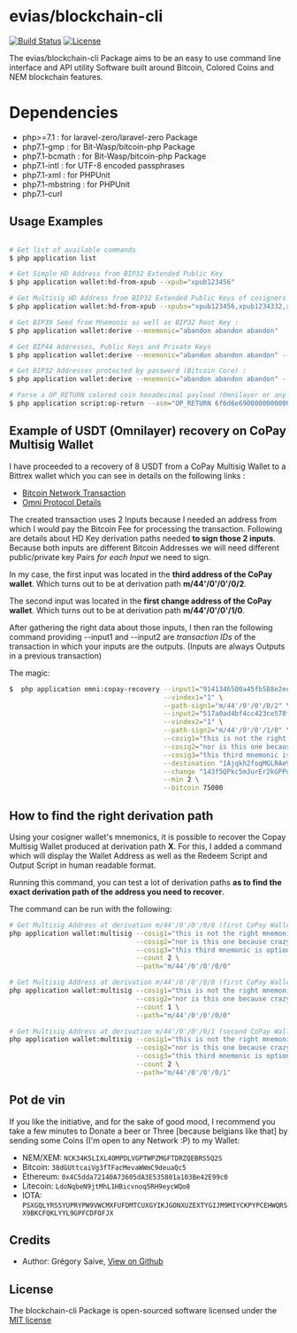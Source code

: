 # evias/blockchain-cli 

[![Build Status](https://travis-ci.org/evias/blockchain-cli.svg)](https://travis-ci.org/evias/blockchain-cli)
[![License](https://poser.pugx.org/evias/blockchain-cli/license.svg)](https://packagist.org/packages/evias/blockchain-cli)

The evias/blockchain-cli Package aims to be an easy to use command line interface and API utility Software built around Bitcoin, Colored Coins and NEM blockchain features.

# Dependencies

- php>=7.1 : for laravel-zero/laravel-zero Package
- php7.1-gmp : for Bit-Wasp/bitcoin-php Package
- php7.1-bcmath : for Bit-Wasp/bitcoin-php Package
- php7.1-intl : for UTF-8 encoded passphrases
- php7.1-xml : for PHPUnit
- php7.1-mbstring : for PHPUnit
- php7.1-curl

## Usage Examples

```bash

# Get list of available commands
$ php application list

# Get Simple HD Address from BIP32 Extended Public Key
$ php application wallet:hd-from-xpub --xpub="xpub123456"

# Get Multisig HD Address from BIP32 Extended Public Keys of cosigners
$ php application wallet:hd-from-xpub --xpubs="xpub123456,xpub1234332,xpub493554" --mincount 2

# Get BIP39 Seed from Mnemonic as well as BIP32 Root Key :
$ php application wallet:derive --mnemonic="abandon abandon abandon"

# Get BIP44 Addresses, Public Keys and Private Keys
$ php application wallet:derive --mnemonic="abandon abandon abandon" --path="m/44'/0'/0'/0"

# Get BIP32 Addresses protected by password (Bitcoin Core) :
$ php application wallet:derive --mnemonic="abandon abandon abandon" --password="mySecurePassword" --path="m/0'/0'"

# Parse a OP_RETURN colored coin hexadecimal payload (Omnilayer or any other OP_RETURN content)
$ php application script:op-return --asm="OP_RETURN 6f6d6e69000000000000001f000000002faf0800 OP_EQUAL"
```

## Example of USDT (Omnilayer) recovery on CoPay Multisig Wallet

I have proceeded to a recovery of 8 USDT from a CoPay Multisig Wallet to a Bittrex wallet which you can see in details on the following
links :

- [Bitcoin Network Transaction](https://blockchain.info/tx/09d01daebfb08d9124ba442d8db5e9e11f9cdd29e799d471f7c37768148a4e9a?show_adv=true)
- [Omni Protocol Details](https://www.omniwallet.org/explorer/inspector?view=09d01daebfb08d9124ba442d8db5e9e11f9cdd29e799d471f7c37768148a4e9a)

The created transaction uses 2 Inputs because I needed an address from which I would pay the Bitcoin Fee for processing the transaction. Following
are details about HD Key derivation paths needed **to sign those 2 inputs**. Because both inputs are different Bitcoin Addresses we will need different
public/private key Pairs *for each Input* we need to sign.

In my case, the first input was located in the **third address of the CoPay wallet**. Which turns out to be at derivation path **m/44'/0'/0'/0/2**.

The second input was located in the **first change address of the CoPay wallet**. Which turns out to be at derivation path **m/44'/0'/0'/1/0**.

After gathering the right data about those inputs, I then ran the following command providing --input1 and --input2 are *transaction IDs* of the transaction in which your inputs are the outputs. (Inputs are always Outputs in a previous transaction)

The magic:

```bash
$  php application omni:copay-recovery --input1="9141346500a45fb588e2ee2908583d9d2b0484b1941dcb0e50fbf9bf1e4e5b51" \
                                       --vindex1="1" \
                                       --path-sign1="m/44'/0'/0'/0/2" \
                                       --input2="517a0ad4bf4cc423ce578f043a13e98d405902c08b1bfcac92b199ba3fd2cc39" \
                                       --vindex2="1" \
                                       --path-sign2="m/44'/0'/0'/1/0" \
                                       --cosig1="this is not the right mnemonic" \
                                       --cosig2="nor is this one because crazy" \
                                       --cosig3="this third mnemonic is optional" \
                                       --destination "1Ajqkh2foqMGLRAe9YkS7mwMgsAEiAx3aM" \
                                       --change "143f5QPkc5mJurEr2kGPPoecJqkhvaQ2u2" \
                                       --min 2 \
                                       --bitcoin 75000
```

## How to find the right derivation path

Using your cosigner wallet's mnemonics, it is possible to recover the Copay Multisig Wallet produced at derivation path **X**. For this, I added a command which
will display the Wallet Address as well as the Redeem Script and Output Script in human readable format.

Running this command, you can test a lot of derivation paths **as to find the exact derivation path of the address you need to recover**.

The command can be run with the following:

```bash
# Get Multisig Address at derivation m/44'/0'/0'/0/0 (first CoPay Wallet address) with 2 of 3 configuration
php application wallet:multisig --cosig1="this is not the right mnemonic" \
                                --cosig2="nor is this one because crazy" \
                                --cosig3="this third mnemonic is optional" \
                                --count 2 \
                                --path="m/44'/0'/0'/0/0"

# Get Multisig Address at derivation m/44'/0'/0'/0/0 (first CoPay Wallet address) with 1 of 2 configuration
php application wallet:multisig --cosig1="this is not the right mnemonic" \
                                --cosig2="nor is this one because crazy" \
                                --count 1 \
                                --path="m/44'/0'/0'/0/0"

# Get Multisig Address at derivation m/44'/0'/0'/0/1 (second CoPay Wallet address) with 2 of 3 configuration
php application wallet:multisig --cosig1="this is not the right mnemonic" \
                                --cosig2="nor is this one because crazy" \
                                --cosig3="this third mnemonic is optional" \
                                --count 2 \
                                --path="m/44'/0'/0'/0/1"
```

## Pot de vin

If you like the initiative, and for the sake of good mood, I recommend you take a few minutes to Donate a beer or Three [because belgians like that] by sending some Coins (I'm open to any Network :P) to my Wallet:

- NEM/XEM: `NCK34K5LIXL4OMPDLVGPTWPZMGFTDRZQEBRS5Q2S`
- Bitcoin: `38dGUttcaiVg3fTFacMevaWWmC9deuaQc5`
- Ethereum: `0x4C5dda72140A73605dA3E535801a103Be42E99c0`
- Litecoin: `LdoNqbeN9jtMhL1HBicvnoq5RH9eycWQo8`
- IOTA: `PSXGQLYRSSYUPRYPW9VWCMXFUFDMTCUXGYIKJGONXUZEXTYGIJM9MIYCKPYPCEHWQRSX9BKCFQKLYYL9GPFCDFOFJX`

## Credits

- Author: Grégory Saive, [View on Github](https://github.com/evias)

## License

The blockchain-cli Package is open-sourced software licensed under the [MIT license](http://opensource.org/licenses/MIT)
